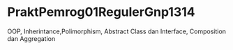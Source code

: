 PraktPemrog01RegulerGnp1314
===========================

OOP, Inherintance,Polimorphism, Abstract Class dan Interface, Composition dan Aggregation
